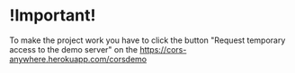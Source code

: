 # !Important!
To make the project work you have to click the button "Request temporary access to the demo server" on the https://cors-anywhere.herokuapp.com/corsdemo